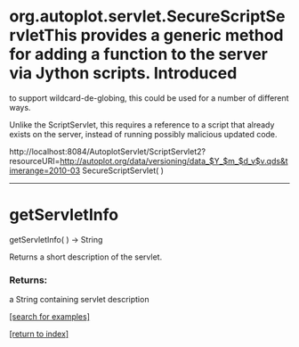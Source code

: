 # org.autoplot.servlet.SecureScriptServletThis provides a generic method for adding a function to the server via Jython scripts.  Introduced
 to support wildcard-de-globing, this could be used for a number of different ways.
 
 Unlike the ScriptServlet, this requires a reference to a script that already exists on the server, instead of 
 running possibly malicious updated code.

 http://localhost:8084/AutoplotServlet/ScriptServlet2?resourceURI=http://autoplot.org/data/versioning/data_$Y_$m_$d_v$v.qds&timerange=2010-03
SecureScriptServlet( )


***
<a name="getServletInfo"></a>
# getServletInfo
getServletInfo(  ) &rarr; String

Returns a short description of the servlet.

### Returns:
a String containing servlet description

<a href="https://github.com/autoplot/dev/search?q=getServletInfo&unscoped_q=getServletInfo">[search for examples]</a>

<a href="https://github.com/autoplot/documentation/blob/master/javadoc/index-all.md">[return to index]</a>

